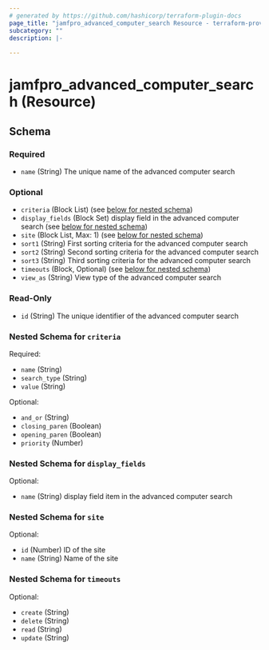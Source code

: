 ```yaml
---
# generated by https://github.com/hashicorp/terraform-plugin-docs
page_title: "jamfpro_advanced_computer_search Resource - terraform-provider-jamfpro"
subcategory: ""
description: |-
  
---
```


# jamfpro_advanced_computer_search (Resource)





<!-- schema generated by tfplugindocs -->
## Schema

### Required

- `name` (String) The unique name of the advanced computer search

### Optional

- `criteria` (Block List) (see [below for nested schema](#nestedblock--criteria))
- `display_fields` (Block Set) display field in the advanced computer search (see [below for nested schema](#nestedblock--display_fields))
- `site` (Block List, Max: 1) (see [below for nested schema](#nestedblock--site))
- `sort1` (String) First sorting criteria for the advanced computer search
- `sort2` (String) Second sorting criteria for the advanced computer search
- `sort3` (String) Third sorting criteria for the advanced computer search
- `timeouts` (Block, Optional) (see [below for nested schema](#nestedblock--timeouts))
- `view_as` (String) View type of the advanced computer search

### Read-Only

- `id` (String) The unique identifier of the advanced computer search

<a id="nestedblock--criteria"></a>
### Nested Schema for `criteria`

Required:

- `name` (String)
- `search_type` (String)
- `value` (String)

Optional:

- `and_or` (String)
- `closing_paren` (Boolean)
- `opening_paren` (Boolean)
- `priority` (Number)


<a id="nestedblock--display_fields"></a>
### Nested Schema for `display_fields`

Optional:

- `name` (String) display field item in the advanced computer search


<a id="nestedblock--site"></a>
### Nested Schema for `site`

Optional:

- `id` (Number) ID of the site
- `name` (String) Name of the site


<a id="nestedblock--timeouts"></a>
### Nested Schema for `timeouts`

Optional:

- `create` (String)
- `delete` (String)
- `read` (String)
- `update` (String)
